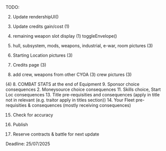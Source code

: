 TODO:

2. Update rendershipUI()

3. Update credits gain/cost (1)
4. remaining weapon slot display (1) toggleEnvelope()

5. hull, subsystem, mods, weapons, industrial, e-war, room pictures (3)
6. Starting Location pictures (3)
7. Credits page (3)
8. add crew, weapons from other CYOA (3)
   crew pictures (3)

(4) 8. COMBAT STATS at the end of Equipment 9. Sponsor choice consequences 2. Moneysource choice consequences 11. Skills choice, Start Loc consequences 13. Title pre-requisities and consequences (apply in title not in relevant (e.g. traitor apply in titles section)) 14. Your Fleet pre-requisities & consequences (mostly receiving consequences)

15. Check for accuracy

16. Publish

17. Reserve contracts & battle for next update

Deadline: 25/07/2025
